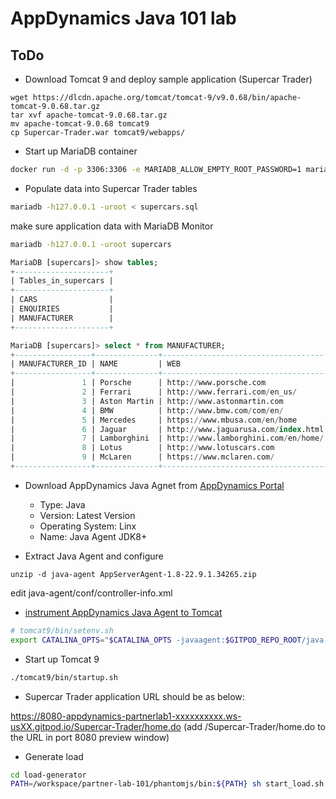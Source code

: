 # AppDynamics Java 101 lab

## ToDo

- Download Tomcat 9 and deploy sample application (Supercar Trader)

```
wget https://dlcdn.apache.org/tomcat/tomcat-9/v9.0.68/bin/apache-tomcat-9.0.68.tar.gz
tar xvf apache-tomcat-9.0.68.tar.gz
mv apache-tomcat-9.0.68 tomcat9
cp Supercar-Trader.war tomcat9/webapps/
```

- Start up MariaDB container

```bash
docker run -d -p 3306:3306 -e MARIADB_ALLOW_EMPTY_ROOT_PASSWORD=1 mariadb
```

- Populate data into Supercar Trader tables

```bash
mariadb -h127.0.0.1 -uroot < supercars.sql
```

make sure application data with MariaDB Monitor

```bash
mariadb -h127.0.0.1 -uroot supercars
```

```sql
MariaDB [supercars]> show tables;
+---------------------+
| Tables_in_supercars |
+---------------------+
| CARS                |
| ENQUIRIES           |
| MANUFACTURER        |
+---------------------+

MariaDB [supercars]> select * from MANUFACTURER;
+-----------------+--------------+-------------------------------------+---------------------+-----------------+-----------------+
| MANUFACTURER_ID | NAME         | WEB                                 | EMAIL               | SMLLOGO         | LRGLOGO         |
+-----------------+--------------+-------------------------------------+---------------------+-----------------+-----------------+
|               1 | Porsche      | http://www.porsche.com              | web@porsche.com     | Porsche.gif     | Porsche.png     |
|               2 | Ferrari      | http://www.ferrari.com/en_us/       | web@ferrari.com     | Ferrari.gif     | Ferrari.png     |
|               3 | Aston Martin | http://www.astonmartin.com          | web@astonmartin.com | AstonMartin.gif | AstonMartin.png |
|               4 | BMW          | http://www.bmw.com/com/en/          | web@bmw.com         | Bmw.gif         | Bmw.png         |
|               5 | Mercedes     | https://www.mbusa.com/en/home       | web@mbusa.com       | Mercedes.gif    | Mercedes.png    |
|               6 | Jaguar       | http://www.jaguarusa.com/index.html | web@jaguarusa.com   | Jaguar.gif      | Jaguar.png      |
|               7 | Lamborghini  | http://www.lamborghini.com/en/home/ | web@lamborghini.com | Lamborghini.gif | Lamborghini.png |
|               8 | Lotus        | http://www.lotuscars.com            | web@lotuscars.com   | Lotus.gif       | Lotus.png       |
|               9 | McLaren      | https://www.mclaren.com/            | web@mclaren.com     | McLaren.gif     | McLaren.png     |
+-----------------+--------------+-------------------------------------+---------------------+-----------------+-----------------+
```

- Download AppDynamics Java Agnet from [AppDynamics Portal](https://accounts.appdynamics.com/downloads)

    - Type: Java
    - Version: Latest Version
    - Operating System: Linx
    - Name: Java Agent JDK8+


- Extract Java Agent and configure

```
unzip -d java-agent AppServerAgent-1.8-22.9.1.34265.zip
```

edit java-agent/conf/controller-info.xml

- [instrument AppDynamics Java Agent to Tomcat](https://docs.appdynamics.com/appd/22.x/latest/en/application-monitoring/install-app-server-agents/java-agent/install-the-java-agent/agent-installation-by-java-framework/apache-tomcat-startup-settings#id-.ApacheTomcatStartupSettingsv22.1-InstrumentApacheTomcat)

```bash
# tomcat9/bin/setenv.sh
export CATALINA_OPTS="$CATALINA_OPTS -javaagent:$GITPOD_REPO_ROOT/java-agent/javaagent.jar"
```

- Start up Tomcat 9

```bash
./tomcat9/bin/startup.sh
```

- Supercar Trader application URL should be as below:

https://8080-appdynamics-partnerlab1-xxxxxxxxxx.ws-usXX.gitpod.io/Supercar-Trader/home.do
(add /Supercar-Trader/home.do to the URL in port 8080 preview window)

- Generate load 

```bash
cd load-generator
PATH=/workspace/partner-lab-101/phantomjs/bin:${PATH} sh start_load.sh
```
